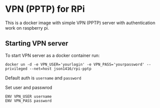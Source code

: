 # VPN (PPTP) for RPi

This is a docker image with simple VPN (PPTP) server with authentication work on raspberry pi.


## Starting VPN server

To start VPN server as a docker container run:

````
docker un -d -e VPN_USER='yourlogin' -e VPN_PASS='yourpassword' --privileged --net=host json1416/rpi-pptp
````
Default auth is `username` and `password`

Set user and passwrod

```
ENV VPN_USER username
ENV VPN_PASS password
```
